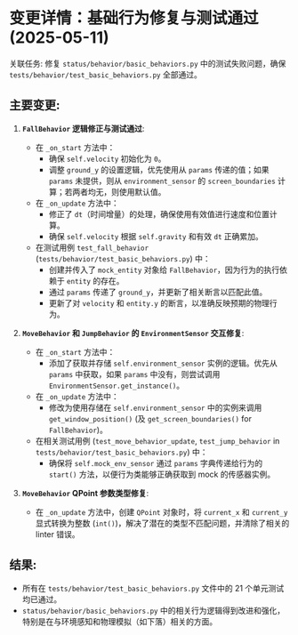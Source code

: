 # 变更详情：基础行为修复与测试通过 (2025-05-11)

关联任务: 修复 `status/behavior/basic_behaviors.py` 中的测试失败问题，确保 `tests/behavior/test_basic_behaviors.py` 全部通过。

## 主要变更:

1.  **`FallBehavior` 逻辑修正与测试通过**:
    *   在 `_on_start` 方法中：
        *   确保 `self.velocity` 初始化为 `0`。
        *   调整 `ground_y` 的设置逻辑，优先使用从 `params` 传递的值；如果 `params` 未提供，则从 `environment_sensor` 的 `screen_boundaries` 计算；若两者均无，则使用默认值。
    *   在 `_on_update` 方法中：
        *   修正了 `dt`（时间增量）的处理，确保使用有效值进行速度和位置计算。
        *   确保 `self.velocity` 根据 `self.gravity` 和有效 `dt` 正确累加。
    *   在测试用例 `test_fall_behavior` (`tests/behavior/test_basic_behaviors.py`) 中：
        *   创建并传入了 `mock_entity` 对象给 `FallBehavior`，因为行为的执行依赖于 `entity` 的存在。
        *   通过 `params` 传递了 `ground_y`，并更新了相关断言以匹配此值。
        *   更新了对 `velocity` 和 `entity.y` 的断言，以准确反映预期的物理行为。

2.  **`MoveBehavior` 和 `JumpBehavior` 的 `EnvironmentSensor` 交互修复**:
    *   在 `_on_start` 方法中：
        *   添加了获取并存储 `self.environment_sensor` 实例的逻辑。优先从 `params` 中获取，如果 `params` 中没有，则尝试调用 `EnvironmentSensor.get_instance()`。
    *   在 `_on_update` 方法中：
        *   修改为使用存储在 `self.environment_sensor` 中的实例来调用 `get_window_position()` (及 `get_screen_boundaries()` for `FallBehavior`)。
    *   在相关测试用例 (`test_move_behavior_update`, `test_jump_behavior` in `tests/behavior/test_basic_behaviors.py`) 中：
        *   确保将 `self.mock_env_sensor` 通过 `params` 字典传递给行为的 `start()` 方法，以便行为类能够正确获取到 mock 的传感器实例。

3.  **`MoveBehavior` QPoint 参数类型修复**:
    *   在 `_on_update` 方法中，创建 `QPoint` 对象时，将 `current_x` 和 `current_y` 显式转换为整数 (`int()`)，解决了潜在的类型不匹配问题，并清除了相关的 linter 错误。

## 结果:
*   所有在 `tests/behavior/test_basic_behaviors.py` 文件中的 21 个单元测试均已通过。
*   `status/behavior/basic_behaviors.py` 中的相关行为逻辑得到改进和强化，特别是在与环境感知和物理模拟（如下落）相关的方面。 